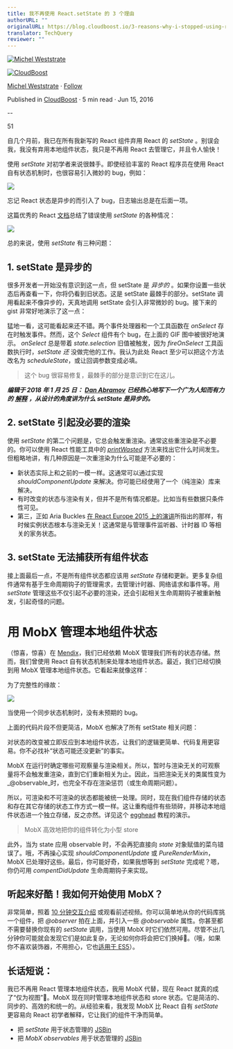 ```yaml
---
title: 我不再使用 React.setState 的 3 个理由
authorURL: ""
originalURL: https://blog.cloudboost.io/3-reasons-why-i-stopped-using-react-setstate-ab73fc67a42e
translator: TechQuery
reviewer: ""
---
```


[![Michel Weststrate](https://miro.medium.com/v2/resize:fill:88:88/1*XWCjUzWvB5KUrmXT1kxOOA.jpeg)][2] 

[![CloudBoost](https://miro.medium.com/v2/resize:fill:48:48/1*a8_IkAXKt7ff5oUv_QmQSw.png)][3]

[Michel Weststrate][4] · [Follow][5]

Published in [CloudBoost][6] · 5 min read · Jun 15, 2016

[][7]

\--

51

[][8]

自几个月前，我已在所有我新写的 React 组件弃用 React 的 _setState_ 。别误会我，我没有弃用本地组件状态，我只是不再用 React 去管理它，并且令人愉快！

使用 _setState_ 对初学者来说很棘手。即使经验丰富的 React 程序员在使用 React 自有状态机制时，也很容易引入微妙的 bug，例如：

![](https://miro.medium.com/v2/resize:fit:640/1*v2qbGqdV8wM1G4ixs7woEw.gif)

忘记 React 状态是异步的而引入了 bug，日志输出总是在后面一项。

这篇优秀的 React [文档][9]总结了错误使用 _setState_ 的各种情况：

![](https://miro.medium.com/v2/resize:fit:640/format:webp/1*OtKvlJDJPjbSVM6o-yjL_Q.png)

总的来说，使用 _setState_ 有三种问题：

## 1. setState 是异步的

很多开发者一开始没有意识到这一点，但 setState 是 _异步的_ 。如果你设置一些状态后再查看一下，你将仍看到旧状态。这是 setState 最棘手的部分。setState 调用看起来不像异步的，天真地调用 setState 会引入非常微妙的 bug。接下来的 gist 非常好地演示了这一点：

猛地一看，这可能看起来还不错。两个事件处理器和一个工具函数在 _onSelect_ 存在时触发事件。然而，这个 _Select_ 组件有个 bug，在上面的 GIF 图中被很好地演示。 _onSelect_ 总是带着 _state.selection_ 旧值被触发，因为 _fireOnSelect_ 工具函数执行时，_setState_ _还_ 没做完他的工作。我认为此处 React 至少可以把这个方法改名为 _scheduleState_，或让回调参数变成必填。

> 这个 bug 很容易修复，最棘手的部分是意识到它在这儿。

**_编辑于 2018 年 1 月 25 日：_** [**_Dan Abramov_**][10] **_已经热心地写下一个广为人知而有力的_** [**_解释_**][11] **_，从设计的角度讲为什么 setState 是异步的。_**

## 2. setState 引起没必要的渲染

使用 _setState_ 的第二个问题是，它总会触发重渲染。通常这些重渲染是不必要的。你可以使用 React 性能工具中的 [_printWasted_][12] 方法来找出它什么时间发生。但粗略地讲，有几种原因是一次重渲染为什么可能是不必要的：

-   新状态实际上和之前的一模一样。这通常可以通过实现 _shouldComponentUpdate_ 来解决。你可能已经使用了一个（纯渲染）库来解决。
-   有时改变的状态与渲染有关，但并不是所有情况都是。比如当有些数据只条件性可见。
-   第三，正如 Aria Buckles [在 React Europe 2015 上的演讲][13]所指出的那样，有时候实例状态根本与渲染无关！这通常是与管理事件监听器、计时器 ID 等相关的家务状态。

## 3. setState 无法捕获所有组件状态

接上面最后一点，不是所有组件状态都应该用 _setState_ 存储和更新。更多复杂组件通常有基于生命周期钩子的管理需求，去管理计时器、网络请求和事件等。用 _setState_ 管理这些不仅引起不必要的渲染，还会引起相关生命周期钩子被重新触发，引起奇怪的问题。

# 用 MobX 管理本地组件状态

（惊喜，惊喜）在 [Mendix][14]，我们已经依赖 MobX 管理我们所有的状态存储。然而，我们曾使用 React 自有状态机制来处理本地组件状态。最近，我们已经切换到用 MobX 管理本地组件状态。它看起来就像这样：

为了完整性的缘故：

![](https://miro.medium.com/v2/resize:fit:640/1*LPl8MGfkPyWGtRERQdw_3w.gif)

当使用一个同步状态机制时，没有未预期的 bug。

上面的代码片段不但更简洁，MobX 也解决了所有 setState 相关问题：

对状态的改变被立即反应到本地组件状态，让我们的逻辑更简单、代码复用更容易。你不必找补“状态可能还没更新”的事实。

MobX 在运行时确定哪些可观察量与渲染相关。所以，暂时与渲染无关的可观察量将不会触发重渲染，直到它们重新相关为止。因此，当把渲染无关的类属性变为 _@observable_时，也完全不存在渲染惩罚（或生命周期问题）。

所以，可渲染和不可渲染的状态都能被统一处理。同时，现在我们组件存储的状态和存在其它存储的状态工作方式一模一样。这让重构组件有些琐碎，并移动本地组件状态进一个独立存储，反之亦然。详见这个 [egghead][15] 教程的演示。

> MobX 高效地把你的组件转化为小型 store

此外，当为 state 应用 observable 时，不会再犯直接向 _state_ 对象赋值的菜鸟错误了。哦，不再操心实现 _shouldComponentUpdate_ 或 _PureRenderMixin_，MobX 已处理好这些。最后，你可能好奇，如果我想等到 _setState_ 完成呢？嗯，你仍可用 _compentDidUpdate_ 生命周期钩子来实现。

## 听起来好酷！我如何开始使用 MobX？

非常简单，照着 [10 分钟交互介绍][16] 或观看前述视频。你可以简单地从你的代码库挑一个组件，把 _@observer_ 拍在上面，并引入一些 _@observable_ 属性。你甚至都不需要替换你现有的 _setState_ 调用，当使用 MobX 时它们依然可用。尽管不出几分钟你可能就会发现它们是如此复杂，无论如何你将会把它们换掉🙂。（哦，如果你不喜欢装饰器，不用担心，它也[适用于 ES5][17]）。

## 长话短说：

我已不再用 React 管理本地组件状态，我用 MobX 代替，现在 React 就真的成了“仅为视图”🙂。MobX 现在同时管理本地组件状态和 store 状态。它是简洁的、同步的、高效的和统一的。从经验来看，我发现 MobX 比 React 自有 _setState_ 更容易向 React 初学者解释，它让我们的组件干净而简单。

-   把 _setState_ 用于状态管理的 [JSBin][18]
-   把 _MobX observables_ 用于状态管理的 [JSBin][19]

[1]: https://blog.cloudboost.io/3-reasons-why-i-stopped-using-react-setstate-ab73fc67a42e
[2]: https://medium.com/@mweststrate?source=post_page-----ab73fc67a42e--------------------------------
[3]: https://blog.cloudboost.io/?source=post_page-----ab73fc67a42e--------------------------------
[4]: https://medium.com/@mweststrate?source=post_page-----ab73fc67a42e--------------------------------
[5]: https://medium.com/m/signin?actionUrl=https%3A%2F%2Fmedium.com%2F_%2Fsubscribe%2Fuser%2Fde4496bfa1e2&operation=register&redirect=https%3A%2F%2Fblog.cloudboost.io%2F3-reasons-why-i-stopped-using-react-setstate-ab73fc67a42e&user=Michel+Weststrate&userId=de4496bfa1e2&source=post_page-de4496bfa1e2----ab73fc67a42e---------------------post_header-----------
[6]: https://blog.cloudboost.io/?source=post_page-----ab73fc67a42e--------------------------------
[7]: https://medium.com/m/signin?actionUrl=https%3A%2F%2Fmedium.com%2F_%2Fvote%2Fcloudboost%2Fab73fc67a42e&operation=register&redirect=https%3A%2F%2Fblog.cloudboost.io%2F3-reasons-why-i-stopped-using-react-setstate-ab73fc67a42e&user=Michel+Weststrate&userId=de4496bfa1e2&source=-----ab73fc67a42e---------------------clap_footer-----------
[8]: https://medium.com/m/signin?actionUrl=https%3A%2F%2Fmedium.com%2F_%2Fbookmark%2Fp%2Fab73fc67a42e&operation=register&redirect=https%3A%2F%2Fblog.cloudboost.io%2F3-reasons-why-i-stopped-using-react-setstate-ab73fc67a42e&source=-----ab73fc67a42e---------------------bookmark_footer-----------
[9]: https://facebook.github.io/react/docs/component-api.html
[10]: https://medium.com/u/a3a8af6addc1?source=post_page-----ab73fc67a42e--------------------------------
[11]: https://github.com/facebook/react/issues/11527#issuecomment-360199710
[12]: https://facebook.github.io/react/docs/perf.html#perf.printwastedmeasurements
[13]: https://youtu.be/2Qu-Ulrsfl8?t=12m09s
[14]: http://www.mendix.com/
[15]: https://egghead.io/lessons/javascript-mobx-and-react-intro-syncing-the-ui-with-the-app-state-using-observable-and-observer
[16]: https://mobxjs.github.io/mobx/getting-started.html
[17]: https://github.com/mobxjs/mobx/blob/gh-pages/docs/best/syntax.md#react-components
[18]: http://jsbin.com/yelazuvamo/edit?js%2Cconsole%2Coutput=
[19]: http://jsbin.com/sofezamavi/1/edit?js%2Cconsole%2Coutput=
